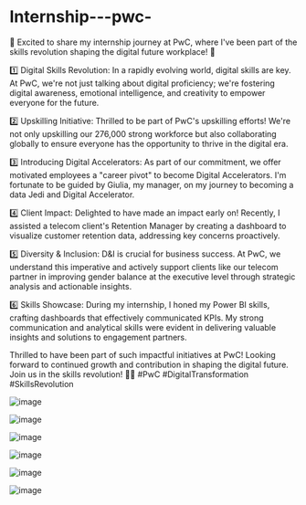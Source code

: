 # Internship---pwc-
🌟 Excited to share my internship journey at PwC, where I've been part of the skills revolution shaping the digital future workplace! 🚀

1️⃣ Digital Skills Revolution: In a rapidly evolving world, digital skills are key. At PwC, we're not just talking about digital proficiency; we're fostering digital awareness, emotional intelligence, and creativity to empower everyone for the future.

2️⃣ Upskilling Initiative: Thrilled to be part of PwC's upskilling efforts! We're not only upskilling our 276,000 strong workforce but also collaborating globally to ensure everyone has the opportunity to thrive in the digital era.

3️⃣ Introducing Digital Accelerators: As part of our commitment, we offer motivated employees a "career pivot" to become Digital Accelerators. I'm fortunate to be guided by Giulia, my manager, on my journey to becoming a data Jedi and Digital Accelerator.

4️⃣ Client Impact: Delighted to have made an impact early on! Recently, I assisted a telecom client's Retention Manager by creating a dashboard to visualize customer retention data, addressing key concerns proactively.

5️⃣ Diversity & Inclusion: D&I is crucial for business success. At PwC, we understand this imperative and actively support clients like our telecom partner in improving gender balance at the executive level through strategic analysis and actionable insights.

6️⃣ Skills Showcase: During my internship, I honed my Power BI skills, crafting dashboards that effectively communicated KPIs. My strong communication and analytical skills were evident in delivering valuable insights and solutions to engagement partners.

Thrilled to have been part of such impactful initiatives at PwC! Looking forward to continued growth and contribution in shaping the digital future. Join us in the skills revolution! 💼✨ #PwC #DigitalTransformation #SkillsRevolution


![image](https://github.com/Dillipmeher/Internship---pwc-/assets/143451788/5ab9284b-6efe-416b-a51e-9afe9f5a5e32)

![image](https://github.com/Dillipmeher/Internship---pwc-/assets/143451788/698c94fd-e4d8-44bb-b8b2-7dea20c49a65)

![image](https://github.com/Dillipmeher/Internship---pwc-/assets/143451788/9f330064-6324-4886-8202-1122975e600c)

![image](https://github.com/Dillipmeher/Internship---pwc-/assets/143451788/0a000ae7-2113-4505-be08-31cdc51686c3)

![image](https://github.com/Dillipmeher/Internship---pwc-/assets/143451788/e483c573-01cc-4f3e-9407-d75bc4c2814f)

![image](https://github.com/Dillipmeher/Internship---pwc-/assets/143451788/a15e3aee-18c8-407c-9c73-08d2215f6c85)
